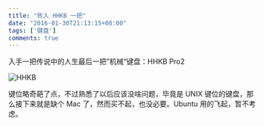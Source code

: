 ```yaml
---
title: "败入 HHKB 一把"
date: "2016-01-30T21:13:15+08:00"
tags: ['键盘']
comments: true
---
```



入手一把传说中的人生最后一把”机械“键盘：HHKB Pro2

![HHKB](http://7xivdp.com1.z0.glb.clouddn.com/jpg/2016/1/8c7235c9ee1ab8c61ddb67c746b7e64d.jpg/xyz  "情怀键盘")

键位略奇葩了点，不过熟悉了以后应该没啥问题，毕竟是 UNIX 键位的键盘，那么接下来就是缺个 Mac 了，然而买不起，也没必要。Ubuntu 用的飞起，暂不考虑。